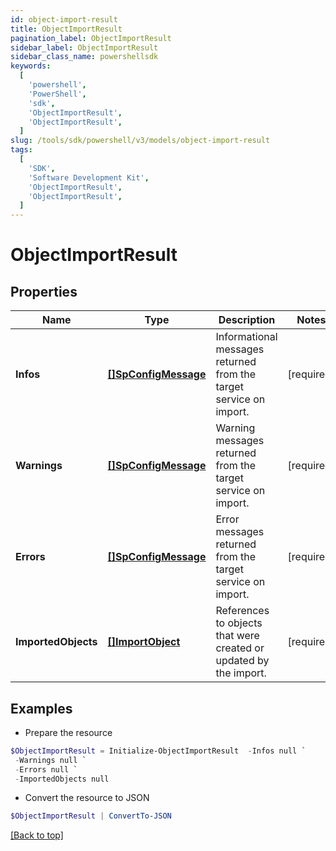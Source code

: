 ```yaml
---
id: object-import-result
title: ObjectImportResult
pagination_label: ObjectImportResult
sidebar_label: ObjectImportResult
sidebar_class_name: powershellsdk
keywords:
  [
    'powershell',
    'PowerShell',
    'sdk',
    'ObjectImportResult',
    'ObjectImportResult',
  ]
slug: /tools/sdk/powershell/v3/models/object-import-result
tags:
  [
    'SDK',
    'Software Development Kit',
    'ObjectImportResult',
    'ObjectImportResult',
  ]
---
```


# ObjectImportResult

## Properties

| Name | Type | Description | Notes |
| --- | --- | --- | --- |
| **Infos** | [**[]SpConfigMessage**](sp-config-message) | Informational messages returned from the target service on import. | [required] |
| **Warnings** | [**[]SpConfigMessage**](sp-config-message) | Warning messages returned from the target service on import. | [required] |
| **Errors** | [**[]SpConfigMessage**](sp-config-message) | Error messages returned from the target service on import. | [required] |
| **ImportedObjects** | [**[]ImportObject**](import-object) | References to objects that were created or updated by the import. | [required] |

## Examples

- Prepare the resource

```powershell
$ObjectImportResult = Initialize-ObjectImportResult  -Infos null `
 -Warnings null `
 -Errors null `
 -ImportedObjects null
```

- Convert the resource to JSON

```powershell
$ObjectImportResult | ConvertTo-JSON
```

[[Back to top]](#)
